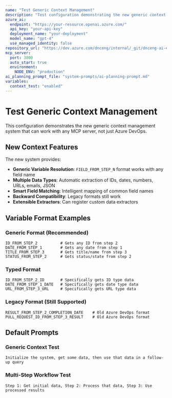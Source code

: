 ```yaml
---
name: "Test Generic Context Management"
description: "Test configuration demonstrating the new generic context management system"
azure_ai:
  endpoint: "https://your-resource.openai.azure.com/"
  api_key: "your-api-key"
  deployment_name: "your-deployment"
  model_name: "gpt-4"
  use_managed_identity: false
repository_url: "https://dev.azure.com/dnceng/internal/_git/dnceng-ai-experimental"
mcp_server:
  port: 3000
  auto_start: true
  environment:
    NODE_ENV: "production"
ai_planning_prompt_file: "system-prompts/ai-planning-prompt.md"
variables:
  context_test: "enabled"
---
```


# Test Generic Context Management

This configuration demonstrates the new generic context management system that can work with any MCP server, not just Azure DevOps.

## New Context Features

The new system provides:

- **Generic Variable Resolution**: `FIELD_FROM_STEP_N` format works with any field name
- **Multiple Data Types**: Automatic extraction of IDs, dates, numbers, URLs, emails, JSON
- **Smart Field Matching**: Intelligent mapping of common field names
- **Backward Compatibility**: Legacy formats still work
- **Extensible Extractors**: Can register custom data extractors

## Variable Format Examples

### Generic Format (Recommended)
```
ID_FROM_STEP_2          # Gets any ID from step 2
DATE_FROM_STEP_1        # Gets any date from step 1
TITLE_FROM_STEP_3       # Gets title/name from step 3
STATUS_FROM_STEP_2      # Gets status/state from step 2
```

### Typed Format
```
ID_FROM_STEP_2_ID       # Specifically gets ID type data
DATE_FROM_STEP_1_DATE   # Specifically gets date type data
URL_FROM_STEP_3_URL     # Specifically gets URL type data
```

### Legacy Format (Still Supported)
```
RESULT_FROM_STEP_2_COMPLETION_DATE    # Old Azure DevOps format
PULL_REQUEST_ID_FROM_STEP_3_RESULT    # Old Azure DevOps format
```

## Default Prompts

### Generic Context Test
```
Initialize the system, get some data, then use that data in a follow-up query
```

### Multi-Step Workflow Test
```
Step 1: Get initial data, Step 2: Process that data, Step 3: Use processed results
``` 